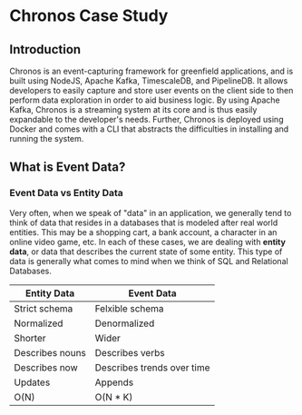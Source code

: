 # Chronos Case Study
## Introduction
Chronos is an event-capturing framework for greenfield applications, and is built using NodeJS, Apache Kafka, TimescaleDB, and PipelineDB. It allows developers to easily capture and store user events on the client side to then perform data exploration in order to aid business logic. By using Apache Kafka, Chronos is a streaming system at its core and is thus easily expandable to the developer's needs. Further, Chronos is deployed using Docker and comes with a CLI that abstracts the difficulties in installing and running the system.

## What is Event Data?
### Event Data vs Entity Data
Very often, when we speak of "data" in an application, we generally tend to think of data that resides in a databases that is modeled after real world entities. This may be a shopping cart, a bank account, a character in an online video game, etc. In each of these cases, we are dealing with **entity data**, or data that describes the current state of some entity. This type of data is generally what comes to mind when we think of SQL and Relational Databases.

| Entity Data | Event Data |
| -------- | -------- |
| Strict schema | Felxible schema |
| Normalized | Denormalized |
| Shorter | Wider |
| Describes nouns | Describes verbs|
| Describes now | Describes trends over time |
| Updates | Appends |
|O(N) | O(N * K) |
